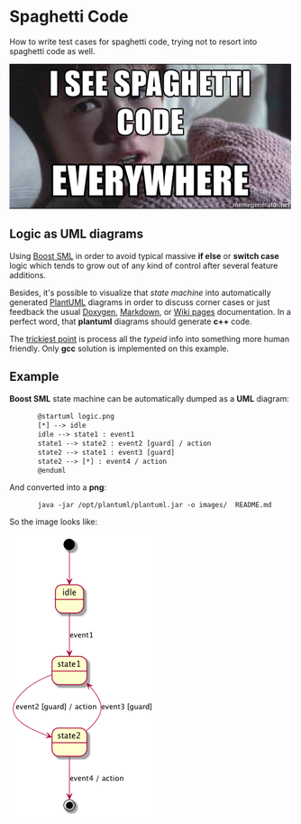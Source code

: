 # Spaghetti Code
How to write test cases for spaghetti code, trying not to resort into spaghetti code as well.

![GitHub Logo](/images/logo.jpg)

## Logic as UML diagrams

Using [Boost SML](http://boost-experimental.github.io/sml/index.html) in order to avoid typical massive **if else** or **switch case** logic which tends to grow out of any kind of control after several feature additions. 

Besides, it's possible to visualize that *state machine* into automatically generated [PlantUML](http://plantuml.com) diagrams in order to discuss corner cases or just feedback the usual [Doxygen](http://www.stack.nl/~dimitri/doxygen), [Markdown](https://guides.github.com/features/mastering-markdown), or [Wiki pages](https://www.mediawiki.org/wiki/MediaWiki) documentation. In a perfect word, that **plantuml** diagrams should generate **c++** code.

The [trickiest point](http://www.cplusplus.com/forum/beginner/100627) is process all the *typeid* info into something more human friendly. Only **gcc** solution is implemented on this example.

## Example

**Boost SML** state machine can be automatically dumped as a **UML** diagram:

           @startuml logic.png
           [*] --> idle
           idle --> state1 : event1
           state1 --> state2 : event2 [guard] / action
           state2 --> state1 : event3 [guard]
           state2 --> [*] : event4 / action
           @enduml 

And converted into a **png**:

           java -jar /opt/plantuml/plantuml.jar -o images/  README.md

So the image looks like:

![Logic diagram](/images/logic.png)

